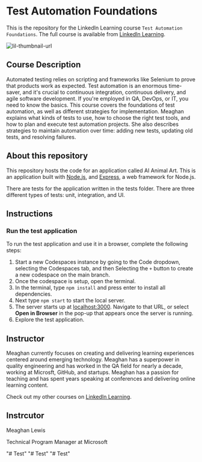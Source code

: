 # Test Automation Foundations

This is the repository for the LinkedIn Learning course `Test Automation Foundations`. The full course is available from [LinkedIn Learning](https://www.linkedin.com/learning/test-automation-foundations).

![lil-thumbnail-url]

## Course Description

Automated testing relies on scripting and frameworks like Selenium to prove that products work as expected. Test automation is an enormous time-saver, and it's crucial to continuous integration, continuous delivery, and agile software development. If you're employed in QA, DevOps, or IT, you need to know the basics. This course covers the foundations of test automation, as well as different strategies for implementation. Meaghan explains what kinds of tests to use, how to choose the right test tools, and how to plan and execute test automation projects. She also describes strategies to maintain automation over time: adding new tests, updating old tests, and resolving failures.

## About this repository

This repository hosts the code for an application called AI Animal Art. This is an application built with [Node.js](https://github.com/nodejs/node), and [Express](https://github.com/expressjs/express), a web framework for Node.js.

There are tests for the application written in the tests folder. There are three different types of tests: unit, integration, and UI.

##  Instructions

### Run the test application

To run the test application and use it in a browser, complete the following steps:

1. Start a new Codespaces instance by going to the Code dropdown, selecting the Codespaces tab, and then Selecting the `+` button to create a new codespace on the main branch.
1. Once the codespace is setup, open the terminal.
1. In the terminal, type `npm install` and press enter to install all dependencies.
1. Next type `npm start` to start the local server.
1. The server starts up at [localhost:3000](http://localhost:3000). Navigate to that URL, or select **Open in Browser** in the pop-up that appears once the server is running.
1. Explore the test application.

## Instructor

Meaghan currently focuses on creating and delivering learning experiences centered around emerging technology. Meaghan has a superpower in quality engineering and has worked in the QA field for nearly a decade, working at Microsft, GitHub, and startups. Meaghan has a passion for teaching and has spent years speaking at conferences and delivering online learning content.

Check out my other courses on [LinkedIn Learning](https://www.linkedin.com/learning/instructors/meaghan-lewis).

## Instrcutor

Meaghan Lewis

Technical Program Manager at Microsoft


[0]: # (Replace these placeholder URLs with actual course URLs)

[lil-course-url]: https://www.linkedin.com/learning/test-automation-foundations
[lil-thumbnail-url]: https://cdn.lynda.com/course/728391/728391-636729607771658267-16x9.jpg
"# Test" 
"# Test" 
"# Test" 
"# Test" 
